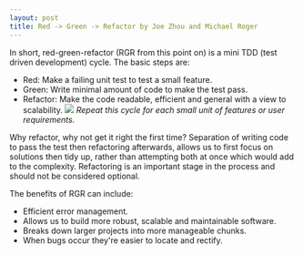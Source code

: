 ```yaml
---
layout: post
title: Red -> Green -> Refactor by Joe Zhou and Michael Roger 
---
```


In short, red-green-refactor (RGR from this point on) is a mini TDD (test driven development) cycle.  The basic steps are:

* Red:  Make a failing unit test to test a small feature.
* Green:  Write minimal amount of code to make the test pass.
* Refactor:  Make the code readable, efficient and general with a view to scalability.
![](http://i.imgur.com/Y3LxecJ.png)
_Repeat this cycle for each small unit of features or user requirements._

Why refactor, why not get it right the first time?
Separation of writing code to pass the test then refactoring afterwards, allows us to first focus on solutions then tidy up, rather than attempting both at once which would add to the complexity.
Refactoring is an important stage in the process and should not be considered optional.

The benefits of RGR can include: 

* Efficient error management.
* Allows us to build more robust, scalable and maintainable software.
* Breaks down larger projects into more manageable chunks.
* When bugs occur they're easier to locate and rectify.
